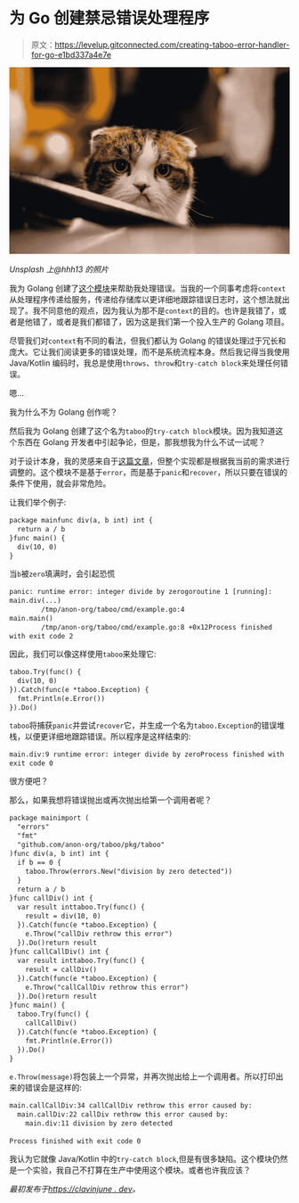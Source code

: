 # 为 Go 创建禁忌错误处理程序

> 原文：<https://levelup.gitconnected.com/creating-taboo-error-handler-for-go-e1bd337a4e7e>

![](img/e8e4c74f5e5a5317e8af65b0d9e771f0.png)

*Unsplash 上@hhh13 的照片*

我为 Golang 创建了[这个模块](https://github.com/anon-org/taboo)来帮助我处理错误。当我的一个同事考虑将`context`从处理程序传递给服务，传递给存储库以更详细地跟踪错误日志时，这个想法就出现了。我不同意他的观点，因为我认为那不是`context`的目的。也许是我错了，或者是他错了，或者是我们都错了，因为这是我们第一个投入生产的 Golang 项目。

尽管我们对`context`有不同的看法，但我们都认为 Golang 的错误处理过于冗长和庞大。它让我们阅读更多的错误处理，而不是系统流程本身。然后我记得当我使用 Java/Kotlin 编码时，我总是使用`throws`、`throw`和`try-catch block`来处理任何错误。

嗯…

我为什么不为 Golang 创作呢？

然后我为 Golang 创建了这个名为`taboo`的`try-catch block`模块。因为我知道这个东西在 Golang 开发者中引起争论，但是，那我想我为什么不试一试呢？

对于设计本身，我的灵感来自于[这篇文章](https://hackthology.com/exceptions-for-go-as-a-library.html)，但整个实现都是根据我当前的需求进行调整的。这个模块不是基于`error`，而是基于`panic`和`recover`，所以只要在错误的条件下使用，就会非常危险。

让我们举个例子:

```
package mainfunc div(a, b int) int {
  return a / b
}func main() {
  div(10, 0)
}
```

当`b`被`zero`填满时，会引起恐慌

```
panic: runtime error: integer divide by zerogoroutine 1 [running]:
main.div(...)
        /tmp/anon-org/taboo/cmd/example.go:4
main.main()
        /tmp/anon-org/taboo/cmd/example.go:8 +0x12Process finished with exit code 2
```

因此，我们可以像这样使用`taboo`来处理它:

```
taboo.Try(func() {
  div(10, 0)  
}).Catch(func(e *taboo.Exception) {
  fmt.Println(e.Error())
}).Do()
```

`taboo`将捕获`panic`并尝试`recover`它，并生成一个名为`taboo.Exception`的错误堆栈，以便更详细地跟踪错误。所以程序是这样结束的:

```
main.div:9 runtime error: integer divide by zeroProcess finished with exit code 0
```

很方便吧？

那么，如果我想将错误抛出或再次抛出给第一个调用者呢？

```
package mainimport (
  "errors"
  "fmt"
  "github.com/anon-org/taboo/pkg/taboo"
)func div(a, b int) int {
  if b == 0 {
    taboo.Throw(errors.New("division by zero detected"))
  }
  return a / b
}func callDiv() int {
  var result inttaboo.Try(func() {
    result = div(10, 0)
  }).Catch(func(e *taboo.Exception) {
    e.Throw("callDiv rethrow this error")
  }).Do()return result
}func callCallDiv() int {
  var result inttaboo.Try(func() {
    result = callDiv()
  }).Catch(func(e *taboo.Exception) {
    e.Throw("callCallDiv rethrow this error")
  }).Do()return result
}func main() {
  taboo.Try(func() {
    callCallDiv()
  }).Catch(func(e *taboo.Exception) {
    fmt.Println(e.Error())
  }).Do()
}
```

`e.Throw(message)`将包装上一个异常，并再次抛出给上一个调用者。所以打印出来的错误会是这样的:

```
main.callCallDiv:34 callCallDiv rethrow this error caused by:
  main.callDiv:22 callDiv rethrow this error caused by:
    main.div:11 division by zero detected

Process finished with exit code 0
```

我认为它就像 Java/Kotlin 中的`try-catch block`,但是有很多缺陷。这个模块仍然是一个实验，我自己不打算在生产中使用这个模块。或者也许我应该？

*最初发布于*[*https://clavinjune . dev*](https://clavinjune.dev/en/blogs/creating-taboo-error-handler-for-go/)*。*
